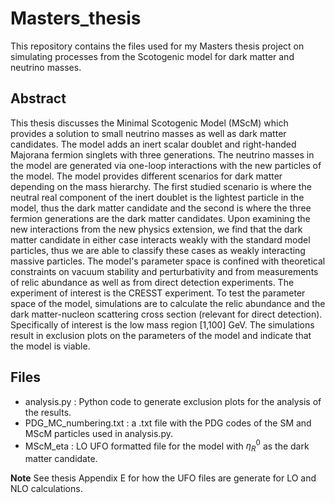 # Masters_thesis
This repository contains the files used for my Masters thesis project on simulating processes from the Scotogenic model for dark matter and neutrino masses.

## Abstract

This thesis discusses the Minimal Scotogenic Model (MScM) which provides a solution to small neutrino masses as well as dark matter candidates. The model adds an inert scalar doublet and right-handed Majorana fermion singlets with three generations. The neutrino masses in the model are generated via one-loop interactions with the new particles of the model. The model provides different scenarios for dark matter depending on the mass hierarchy. The first studied scenario is where the neutral real component of the inert doublet is the lightest particle in the model, thus the dark matter candidate and the second is where the three fermion generations are the dark matter candidates. Upon examining the new interactions from the new physics extension, we find that the dark matter candidate in either case interacts weakly with the standard model particles, thus we are able to classify these cases as weakly interacting massive particles. The model's parameter space is confined with theoretical constraints on vacuum stability and perturbativity and from measurements of relic abundance as well as from direct detection experiments. The experiment of interest is the CRESST experiment. To test the parameter space of the model, simulations are to calculate the relic abundance and the dark matter-nucleon scattering cross section (relevant for direct detection). Specifically of interest is the low mass region [1,100] GeV. The simulations result in exclusion plots on the parameters of the model and indicate that the model is viable.


## Files
* analysis.py : Python code to generate exclusion plots for the analysis of the results.
* PDG_MC_numbering.txt : a .txt file with the PDG codes of the SM and MScM particles used in analysis.py.
* MScM_eta : LO UFO formatted file for the model with $\eta^0_R$ as the dark matter candidate.

**Note**
See thesis Appendix E for how the UFO files are generate for LO and NLO calculations.
